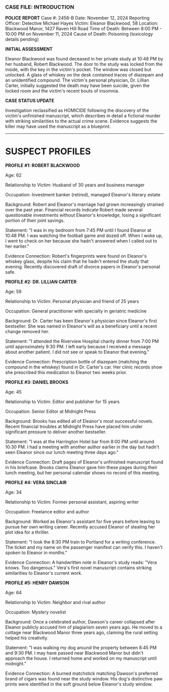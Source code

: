 ### CASE FILE: INTRODUCTION

**POLICE REPORT** Case #: 2458-B Date: November 12, 2024 Reporting Officer: Detective Michael Hayes Victim: Eleanor Blackwood, 58 Location: Blackwood Manor, 1427 Raven Hill Road Time of Death: Between 8:00 PM - 10:00 PM on November 11, 2024 Cause of Death: Poisoning (toxicology details pending)

**INITIAL ASSESSMENT**

Eleanor Blackwood was found deceased in her private study at 10:48 PM by her husband, Robert Blackwood. The door to the study was locked from the inside, with the key in the victim's pocket. The window was closed but unlocked. A glass of whiskey on the desk contained traces of diazepam and an unidentified compound. The victim's personal physician, Dr. Lillian Carter, initially suggested the death may have been suicide, given the locked room and the victim's recent bouts of insomnia.

**CASE STATUS UPDATE**

Investigation reclassified as HOMICIDE following the discovery of the victim's unfinished manuscript, which describes in detail a fictional murder with striking similarities to the actual crime scene. Evidence suggests the killer may have used the manuscript as a blueprint.

---

# SUSPECT PROFILES

**PROFILE #1: ROBERT BLACKWOOD**

Age: 62

Relationship to Victim: Husband of 30 years and business manager

Occupation: Investment banker (retired), managed Eleanor's literary estate

Background: Robert and Eleanor's marriage had grown increasingly strained over the past year. Financial records indicate Robert made several questionable investments without Eleanor's knowledge, losing a significant portion of their joint savings.

Statement: "I was in my bedroom from 7:45 PM until I found Eleanor at 10:48 PM. I was watching the football game and dozed off. When I woke up, I went to check on her because she hadn't answered when I called out to her earlier."

Evidence Connection: Robert's fingerprints were found on Eleanor's whiskey glass, despite his claim that he hadn't entered the study that evening. Recently discovered draft of divorce papers in Eleanor's personal safe.

**PROFILE #2: DR. LILLIAN CARTER**

Age: 59

Relationship to Victim: Personal physician and friend of 25 years

Occupation: General practitioner with specialty in geriatric medicine

Background: Dr. Carter has been Eleanor's physician since Eleanor's first bestseller. She was named in Eleanor's will as a beneficiary until a recent change removed her.

Statement: "I attended the Riverview Hospital charity dinner from 7:00 PM until approximately 9:30 PM. I left early because I received a message about another patient. I did not see or speak to Eleanor that evening."

Evidence Connection: Prescription bottle of diazepam (matching the compound in the whiskey) found in Dr. Carter's car. Her clinic records show she prescribed this medication to Eleanor two weeks prior.

**PROFILE #3: DANIEL BROOKS**

Age: 45

Relationship to Victim: Editor and publisher for 15 years

Occupation: Senior Editor at Midnight Press

Background: Brooks has edited all of Eleanor's most successful novels. Recent financial troubles at Midnight Press have placed him under significant pressure to deliver another bestseller.

Statement: "I was at the Harrington Hotel bar from 8:00 PM until around 10:30 PM. I had a meeting with another author earlier in the day but hadn't seen Eleanor since our lunch meeting three days ago."

Evidence Connection: Draft pages of Eleanor's unfinished manuscript found in his briefcase. Brooks claims Eleanor gave him these pages during their lunch meeting, but her personal calendar shows no record of this meeting.

**PROFILE #4: VERA SINCLAIR**

Age: 34

Relationship to Victim: Former personal assistant, aspiring writer

Occupation: Freelance editor and author

Background: Worked as Eleanor's assistant for five years before leaving to pursue her own writing career. Recently accused Eleanor of stealing her plot idea for a thriller.

Statement: "I took the 8:30 PM train to Portland for a writing conference. The ticket and my name on the passenger manifest can verify this. I haven't spoken to Eleanor in months."

Evidence Connection: A handwritten note in Eleanor's study reads: "Vera knows. Too dangerous." Vera's first novel manuscript contains striking similarities to Eleanor's current work.

**PROFILE #5: HENRY DAWSON**

Age: 64

Relationship to Victim: Neighbor and rival author

Occupation: Mystery novelist

Background: Once a celebrated author, Dawson's career collapsed after Eleanor publicly accused him of plagiarism seven years ago. He moved to a cottage near Blackwood Manor three years ago, claiming the rural setting helped his creativity.

Statement: "I was walking my dog around the property between 8:45 PM and 9:30 PM. I may have passed near Blackwood Manor but didn't approach the house. I returned home and worked on my manuscript until midnight."

Evidence Connection: A burned matchstick matching Dawson's preferred brand of cigars was found near the study window. His dog's distinctive paw prints were identified in the soft ground below Eleanor's study window.